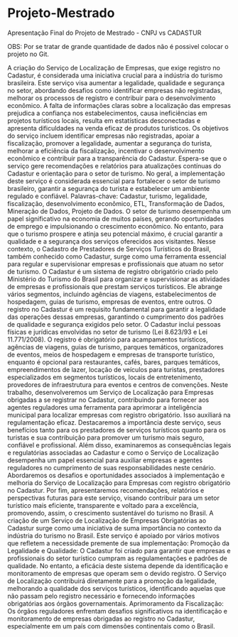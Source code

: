# Projeto-Mestrado
Apresentação Final do Projeto de Mestrado - CNPJ vs CADASTUR

OBS: Por se tratar de grande quantidade de dados não é possivel colocar o projeto no Git.

A criação do Serviço de Localização de Empresas, que exige registro no Cadastur, é considerada uma iniciativa crucial para a indústria do turismo brasileira. Este serviço visa aumentar a legalidade, qualidade e segurança no setor, abordando desafios como identificar empresas não registradas, melhorar os processos de registro e contribuir para o desenvolvimento econômico. A falta de informações claras sobre a localização das empresas prejudica a confiança nos estabelecimentos, causa ineficiências em projetos turísticos locais, resulta em estatísticas desconectadas e apresenta dificuldades na venda eficaz de produtos turísticos. Os objetivos do serviço incluem identificar empresas não registradas, apoiar a fiscalização, promover a legalidade, aumentar a segurança do turista, melhorar a eficiência da fiscalização, incentivar o desenvolvimento econômico e contribuir para a transparência do Cadastur. Espera-se que o serviço gere recomendações e relatórios para atualizações contínuas do Cadastur e orientação para o setor de turismo. No geral, a implementação deste serviço é considerada essencial para fortalecer o setor de turismo brasileiro, garantir a segurança do turista e estabelecer um ambiente regulado e confiável. Palavras-chave: Cadastur, turismo, legalidade, fiscalização, desenvolvimento econômico, ETL, Transformação de Dados, Mineração de Dados, Projeto de Dados.
O setor de turismo desempenha um papel significativo na economia de muitos países, gerando oportunidades de emprego e impulsionando o crescimento econômico. No entanto, para que o turismo prospere e atinja seu potencial máximo, é crucial garantir a qualidade e a segurança dos serviços oferecidos aos visitantes. Nesse contexto, o Cadastro de Prestadores de Serviços Turísticos do Brasil, também conhecido como Cadastur, surge como uma ferramenta essencial para regular e supervisionar empresas e profissionais que atuam no setor de turismo. O Cadastur é um sistema de registro obrigatório criado pelo Ministério do Turismo do Brasil para organizar e supervisionar as atividades de empresas e profissionais que prestam serviços turísticos. Ele abrange vários segmentos, incluindo agências de viagens, estabelecimentos de hospedagem, guias de turismo, empresas de eventos, entre outros. O registro no Cadastur é um requisito fundamental para garantir a legalidade das operações dessas empresas, garantindo o cumprimento dos padrões de qualidade e segurança exigidos pelo setor. O Cadastur inclui pessoas físicas e jurídicas envolvidas no setor de turismo (Lei 8.623/93 e Lei 11.771/2008). O registro é obrigatório para acampamentos turísticos, agências de viagens, guias de turismo, parques temáticos, organizadores de eventos, meios de hospedagem e empresas de transporte turístico, enquanto é opcional para restaurantes, cafés, bares, parques temáticos, empreendimentos de lazer, locação de veículos para turistas, prestadores especializados em segmentos turísticos, locais de entretenimento, provedores de infraestrutura para eventos e centros de convenções. Neste trabalho, desenvolveremos um Serviço de Localização para Empresas obrigadas a se registrar no Cadastur, contribuindo para fornecer aos agentes reguladores uma ferramenta para aprimorar a inteligência municipal para localizar empresas com registro obrigatório. Isso auxiliará na regulamentação eficaz. Destacaremos a importância deste serviço, seus benefícios tanto para os prestadores de serviços turísticos quanto para os turistas e sua contribuição para promover um turismo mais seguro, confiável e profissional. Além disso, examinaremos as consequências legais e regulatórias associadas ao Cadastur e como o Serviço de Localização desempenha um papel essencial para auxiliar empresas e agentes reguladores no cumprimento de suas responsabilidades neste cenário. Abordaremos os desafios e oportunidades associados à implementação e melhoria do Serviço de Localização para Empresas com registro obrigatório no Cadastur. Por fim, apresentaremos recomendações, relatórios e perspectivas futuras para este serviço, visando contribuir para um setor turístico mais eficiente, transparente e voltado para a excelência, promovendo, assim, o crescimento sustentável do turismo no Brasil.
A criação de um Serviço de Localização de Empresas Obrigatórias ao Cadastur surge como uma iniciativa de suma importância no contexto da indústria do turismo no Brasil. Este serviço é apoiado por vários motivos que refletem a necessidade premente de sua implementação: Promoção da Legalidade e Qualidade: O Cadastur foi criado para garantir que empresas e profissionais do setor turístico cumpram as regulamentações e padrões de qualidade. No entanto, a eficácia deste sistema depende da identificação e monitoramento de empresas que operam sem o devido registro. O Serviço de Localização contribuirá diretamente para a promoção da legalidade, melhorando a qualidade dos serviços turísticos, identificando aquelas que não passam pelo registro necessário e fornecendo informações obrigatórias aos órgãos governamentais. Aprimoramento da Fiscalização: Os órgãos reguladores enfrentam desafios significativos na identificação e monitoramento de empresas obrigadas ao registro no Cadastur, especialmente em um país com dimensões continentais como o Brasil.
